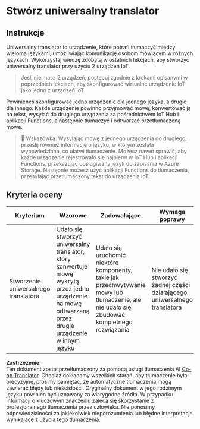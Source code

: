 <!--
CO_OP_TRANSLATOR_METADATA:
{
  "original_hash": "701f4a4466f9309b6e1d863077df0c06",
  "translation_date": "2025-08-26T07:14:05+00:00",
  "source_file": "6-consumer/lessons/4-multiple-language-support/assignment.md",
  "language_code": "pl"
}
-->
# Stwórz uniwersalny translator

## Instrukcje

Uniwersalny translator to urządzenie, które potrafi tłumaczyć między wieloma językami, umożliwiając komunikację osobom mówiącym w różnych językach. Wykorzystaj wiedzę zdobytą w ostatnich lekcjach, aby stworzyć uniwersalny translator przy użyciu 2 urządzeń IoT.

> Jeśli nie masz 2 urządzeń, postępuj zgodnie z krokami opisanymi w poprzednich lekcjach, aby skonfigurować wirtualne urządzenie IoT jako jedno z urządzeń IoT.

Powinieneś skonfigurować jedno urządzenie dla jednego języka, a drugie dla innego. Każde urządzenie powinno przyjmować mowę, konwertować ją na tekst, wysyłać do drugiego urządzenia za pośrednictwem IoT Hub i aplikacji Functions, a następnie tłumaczyć i odtwarzać przetłumaczoną mowę.

> 💁 Wskazówka: Wysyłając mowę z jednego urządzenia do drugiego, prześlij również informację o języku, w którym została wypowiedziana, co ułatwi tłumaczenie. Możesz nawet sprawić, aby każde urządzenie rejestrowało się najpierw w IoT Hub i aplikacji Functions, przekazując obsługiwany język do zapisania w Azure Storage. Następnie możesz użyć aplikacji Functions do tłumaczenia, przesyłając przetłumaczony tekst do urządzenia IoT.

## Kryteria oceny

| Kryterium | Wzorowe | Zadowalające | Wymaga poprawy |
| --------- | ------- | ------------ | -------------- |
| Stworzenie uniwersalnego translatora | Udało się stworzyć uniwersalny translator, który konwertuje mowę wykrytą przez jedno urządzenie na mowę odtwarzaną przez drugie urządzenie w innym języku | Udało się uruchomić niektóre komponenty, takie jak przechwytywanie mowy lub tłumaczenie, ale nie udało się zbudować kompletnego rozwiązania | Nie udało się stworzyć żadnej części działającego uniwersalnego translatora |

**Zastrzeżenie**:  
Ten dokument został przetłumaczony za pomocą usługi tłumaczenia AI [Co-op Translator](https://github.com/Azure/co-op-translator). Chociaż dokładamy wszelkich starań, aby tłumaczenie było precyzyjne, prosimy pamiętać, że automatyczne tłumaczenia mogą zawierać błędy lub nieścisłości. Oryginalny dokument w jego rodzimym języku powinien być uznawany za wiarygodne źródło. W przypadku informacji o kluczowym znaczeniu zaleca się skorzystanie z profesjonalnego tłumaczenia przez człowieka. Nie ponosimy odpowiedzialności za jakiekolwiek nieporozumienia lub błędne interpretacje wynikające z użycia tego tłumaczenia.